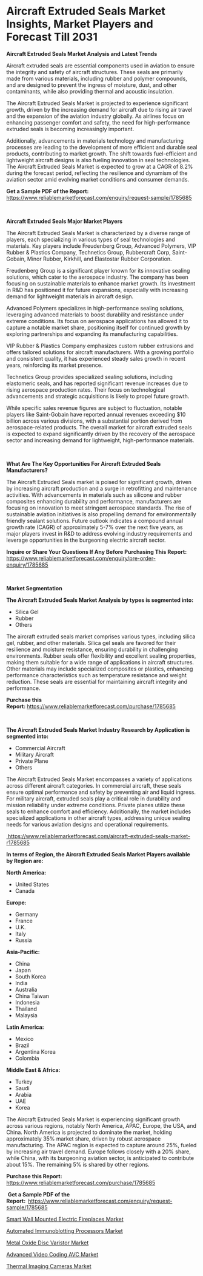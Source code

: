 <p><h1>Aircraft Extruded Seals Market Insights, Market Players and Forecast Till 2031</h1></p><p><strong>Aircraft Extruded Seals Market Analysis and Latest Trends</strong></p>
<p><p>Aircraft extruded seals are essential components used in aviation to ensure the integrity and safety of aircraft structures. These seals are primarily made from various materials, including rubber and polymer compounds, and are designed to prevent the ingress of moisture, dust, and other contaminants, while also providing thermal and acoustic insulation. </p><p>The Aircraft Extruded Seals Market is projected to experience significant growth, driven by the increasing demand for aircraft due to rising air travel and the expansion of the aviation industry globally. As airlines focus on enhancing passenger comfort and safety, the need for high-performance extruded seals is becoming increasingly important. </p><p>Additionally, advancements in materials technology and manufacturing processes are leading to the development of more efficient and durable seal products, contributing to market growth. The shift towards fuel-efficient and lightweight aircraft designs is also fueling innovation in seal technologies. The Aircraft Extruded Seals Market is expected to grow at a CAGR of 8.2% during the forecast period, reflecting the resilience and dynamism of the aviation sector amid evolving market conditions and consumer demands.</p></p>
<p><strong>Get a Sample PDF of the Report:&nbsp;</strong> <a href="https://www.reliablemarketforecast.com/enquiry/request-sample/1785685?utm_campaign=1437&utm_medium=2&utm_source=Github&utm_content=ia&utm_term=13102024&utm_id=aircraft-extruded-seals">https://www.reliablemarketforecast.com/enquiry/request-sample/1785685</a></p>
<p>&nbsp;</p>
<p><strong>Aircraft Extruded Seals Major Market Players</strong></p>
<p><p>The Aircraft Extruded Seals Market is characterized by a diverse range of players, each specializing in various types of seal technologies and materials. Key players include Freudenberg Group, Advanced Polymers, VIP Rubber & Plastics Company, Technetics Group, Rubbercraft Corp, Saint-Gobain, Minor Rubber, Kirkhill, and Elastostar Rubber Corporation. </p><p>Freudenberg Group is a significant player known for its innovative sealing solutions, which cater to the aerospace industry. The company has been focusing on sustainable materials to enhance market growth. Its investment in R&D has positioned it for future expansions, especially with increasing demand for lightweight materials in aircraft design.</p><p>Advanced Polymers specializes in high-performance sealing solutions, leveraging advanced materials to boost durability and resistance under extreme conditions. Its focus on aerospace applications has allowed it to capture a notable market share, positioning itself for continued growth by exploring partnerships and expanding its manufacturing capabilities.</p><p>VIP Rubber & Plastics Company emphasizes custom rubber extrusions and offers tailored solutions for aircraft manufacturers. With a growing portfolio and consistent quality, it has experienced steady sales growth in recent years, reinforcing its market presence.</p><p>Technetics Group provides specialized sealing solutions, including elastomeric seals, and has reported significant revenue increases due to rising aerospace production rates. Their focus on technological advancements and strategic acquisitions is likely to propel future growth.</p><p>While specific sales revenue figures are subject to fluctuation, notable players like Saint-Gobain have reported annual revenues exceeding $10 billion across various divisions, with a substantial portion derived from aerospace-related products. The overall market for aircraft extruded seals is expected to expand significantly driven by the recovery of the aerospace sector and increasing demand for lightweight, high-performance materials.</p></p>
<p>&nbsp;</p>
<p><strong>What Are The Key Opportunities For Aircraft Extruded Seals Manufacturers?</strong></p>
<p><p>The Aircraft Extruded Seals market is poised for significant growth, driven by increasing aircraft production and a surge in retrofitting and maintenance activities. With advancements in materials such as silicone and rubber composites enhancing durability and performance, manufacturers are focusing on innovation to meet stringent aerospace standards. The rise of sustainable aviation initiatives is also propelling demand for environmentally friendly sealant solutions. Future outlook indicates a compound annual growth rate (CAGR) of approximately 5-7% over the next five years, as major players invest in R&D to address evolving industry requirements and leverage opportunities in the burgeoning electric aircraft sector.</p></p>
<p><strong>Inquire or Share Your Questions If Any Before Purchasing This Report:</strong> <a href="https://www.reliablemarketforecast.com/enquiry/pre-order-enquiry/1785685?utm_campaign=1437&utm_medium=2&utm_source=Github&utm_content=ia&utm_term=13102024&utm_id=aircraft-extruded-seals">https://www.reliablemarketforecast.com/enquiry/pre-order-enquiry/1785685</a></p>
<p>&nbsp;</p>
<p><strong>Market Segmentation</strong></p>
<p><strong>The Aircraft Extruded Seals Market Analysis by types is segmented into:</strong></p>
<p><ul><li>Silica Gel</li><li>Rubber</li><li>Others</li></ul></p>
<p><p>The aircraft extruded seals market comprises various types, including silica gel, rubber, and other materials. Silica gel seals are favored for their resilience and moisture resistance, ensuring durability in challenging environments. Rubber seals offer flexibility and excellent sealing properties, making them suitable for a wide range of applications in aircraft structures. Other materials may include specialized composites or plastics, enhancing performance characteristics such as temperature resistance and weight reduction. These seals are essential for maintaining aircraft integrity and performance.</p></p>
<p><strong>Purchase this Report:&nbsp;</strong><a href="https://www.reliablemarketforecast.com/purchase/1785685?utm_campaign=1437&utm_medium=2&utm_source=Github&utm_content=ia&utm_term=13102024&utm_id=aircraft-extruded-seals">https://www.reliablemarketforecast.com/purchase/1785685</a></p>
<p>&nbsp;</p>
<p><strong>The Aircraft Extruded Seals Market Industry Research by Application is segmented into:</strong></p>
<p><ul><li>Commercial Aircraft</li><li>Military Aircraft</li><li>Private Plane</li><li>Others</li></ul></p>
<p><p>The Aircraft Extruded Seals Market encompasses a variety of applications across different aircraft categories. In commercial aircraft, these seals ensure optimal performance and safety by preventing air and liquid ingress. For military aircraft, extruded seals play a critical role in durability and mission reliability under extreme conditions. Private planes utilize these seals to enhance comfort and efficiency. Additionally, the market includes specialized applications in other aircraft types, addressing unique sealing needs for various aviation designs and operational requirements.</p></p>
<p><a href="https://www.reliablemarketforecast.com/aircraft-extruded-seals-market-r1785685?utm_campaign=1437&utm_medium=2&utm_source=Github&utm_content=ia&utm_term=13102024&utm_id=aircraft-extruded-seals">&nbsp;https://www.reliablemarketforecast.com/aircraft-extruded-seals-market-r1785685</a></p>
<p><strong>In terms of Region, the Aircraft Extruded Seals Market Players available by Region are:</strong></p>
<p>
    <p> <strong> North America: </strong>
        <ul>
            <li>United States</li>
            <li>Canada</li>
        </ul>
        </p> 
    <p> <strong> Europe: </strong>
        <ul>
            <li>Germany</li>
            <li>France</li>
            <li>U.K.</li>
            <li>Italy</li>
            <li>Russia</li>
        </ul>
        </p> 
    <p> <strong> Asia-Pacific: </strong>
        <ul>
            <li>China</li>
            <li>Japan</li>
            <li>South Korea</li>
            <li>India</li>
            <li>Australia</li>
            <li>China Taiwan</li>
            <li>Indonesia</li>
            <li>Thailand</li>
            <li>Malaysia</li>
        </ul>
        </p> 
    <p> <strong> Latin America: </strong>
        <ul>
            <li>Mexico</li>
            <li>Brazil</li>
            <li>Argentina Korea</li>
            <li>Colombia</li>
        </ul>
        </p> 
    <p> <strong> Middle East & Africa: </strong>
        <ul>
            <li>Turkey</li>
            <li>Saudi</li>
            <li>Arabia</li>
            <li>UAE</li>
            <li>Korea</li>
        </ul>
    </p>
    </p>
<p><p>The Aircraft Extruded Seals Market is experiencing significant growth across various regions, notably North America, APAC, Europe, the USA, and China. North America is projected to dominate the market, holding approximately 35% market share, driven by robust aerospace manufacturing. The APAC region is expected to capture around 25%, fueled by increasing air travel demand. Europe follows closely with a 20% share, while China, with its burgeoning aviation sector, is anticipated to contribute about 15%. The remaining 5% is shared by other regions.</p></p>
<p><strong>Purchase this Report: </strong><a href="https://www.reliablemarketforecast.com/purchase/1785685?utm_campaign=1437&utm_medium=2&utm_source=Github&utm_content=ia&utm_term=13102024&utm_id=aircraft-extruded-seals">https://www.reliablemarketforecast.com/purchase/1785685</a></p>
<p>&nbsp;<strong>Get a Sample PDF of the Report:&nbsp;&nbsp;</strong><a href="https://www.reliablemarketforecast.com/enquiry/request-sample/1785685?utm_campaign=1437&utm_medium=2&utm_source=Github&utm_content=ia&utm_term=13102024&utm_id=aircraft-extruded-seals">https://www.reliablemarketforecast.com/enquiry/request-sample/1785685</a></p>
<p><strong></strong></p>
<p><p><a href="https://github.com/kyleetroxilbu/Market-Research-Report-List-1/blob/main/smart-wall-mounted-electric-fireplaces-market.md?utm_campaign=1437&utm_medium=2&utm_source=Github&utm_content=ia&utm_term=13102024&utm_id=aircraft-extruded-seals">Smart Wall Mounted Electric Fireplaces Market</a></p><p><a href="https://github.com/chaschadedn/Market-Research-Report-List-1/blob/main/automated-immunoblotting-processors-market.md?utm_campaign=1437&utm_medium=2&utm_source=Github&utm_content=ia&utm_term=13102024&utm_id=aircraft-extruded-seals">Automated Immunoblotting Processors Market</a></p><p><a href="https://www.linkedin.com/pulse/metal-oxide-disc-varistor-market-segmentation-in-depth-analysis-jumvf?utm_campaign=1437&utm_medium=2&utm_source=Github&utm_content=ia&utm_term=13102024&utm_id=aircraft-extruded-seals">Metal Oxide Disc Varistor Market</a></p><p><a href="https://www.linkedin.com/pulse/global-perspectives-advanced-video-coding-avc-market-trends-96see?utm_campaign=1437&utm_medium=2&utm_source=Github&utm_content=ia&utm_term=13102024&utm_id=aircraft-extruded-seals">Advanced Video Coding AVC Market</a></p><p><a href="https://www.linkedin.com/pulse/disruption-innovation-thermal-imaging-cameras-industry-market-bcd2f?utm_campaign=1437&utm_medium=2&utm_source=Github&utm_content=ia&utm_term=13102024&utm_id=aircraft-extruded-seals">Thermal Imaging Cameras Market</a></p></p>